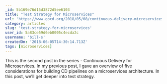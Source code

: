 ```yaml
---
_id: 5b169e76d15d3872d5ee6103
title: "Test Strategy for Microservices"
url: 'https://www.gocd.org/2018/05/08/continuous-delivery-microservices-test-strategy/'
category: articles
slug: 'test-strategy-for-microservices'
user_id: 5a83ce59d6eb0005c4ecda2c
username: 'bill-s'
createdOn: '2018-06-05T14:30:14.713Z'
tags: [microservices]
---
```


This is the second post in the series - Continuous Delivery for Microservices. In my previous post, I gave an overview of five considerations for building CD pipelines on a microservices architecture. In this post, we’ll get deeper into test strategy.
